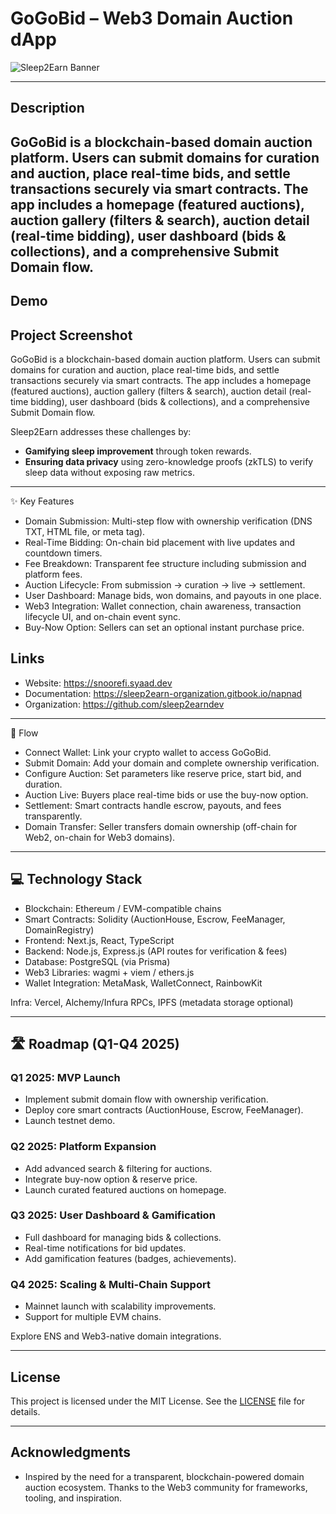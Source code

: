 # GoGoBid – Web3 Domain Auction dApp

![Sleep2Earn Banner](https://github.com/user-attachments/assets/75484128-e1e0-4640-bce9-6588f0734fd4)

---

## Description
GoGoBid is a blockchain-based domain auction platform. Users can submit domains for curation and auction, place real-time bids, and settle transactions securely via smart contracts. The app includes a homepage (featured auctions), auction gallery (filters & search), auction detail (real-time bidding), user dashboard (bids & collections), and a comprehensive Submit Domain flow.
---

## Demo


## Project Screenshot


GoGoBid is a blockchain-based domain auction platform. Users can submit domains for curation and auction, place real-time bids, and settle transactions securely via smart contracts. The app includes a homepage (featured auctions), auction gallery (filters & search), auction detail (real-time bidding), user dashboard (bids & collections), and a comprehensive Submit Domain flow.

Sleep2Earn addresses these challenges by:
- **Gamifying sleep improvement** through token rewards.
- **Ensuring data privacy** using zero-knowledge proofs (zkTLS) to verify sleep data without exposing raw metrics.

---

✨ Key Features

- Domain Submission: Multi-step flow with ownership verification (DNS TXT, HTML file, or meta tag).
- Real-Time Bidding: On-chain bid placement with live updates and countdown timers.
- Fee Breakdown: Transparent fee structure including submission and platform fees.
- Auction Lifecycle: From submission → curation → live → settlement.
- User Dashboard: Manage bids, won domains, and payouts in one place.
- Web3 Integration: Wallet connection, chain awareness, transaction lifecycle UI, and on-chain event sync.
- Buy-Now Option: Sellers can set an optional instant purchase price.

## Links
- Website: https://snoorefi.syaad.dev
- Documentation: https://sleep2earn-organization.gitbook.io/napnad
- Organization: https://github.com/sleep2earndev

---

🔄 Flow

- Connect Wallet: Link your crypto wallet to access GoGoBid.
- Submit Domain: Add your domain and complete ownership verification.
- Configure Auction: Set parameters like reserve price, start bid, and duration.
- Auction Live: Buyers place real-time bids or use the buy-now option.
- Settlement: Smart contracts handle escrow, payouts, and fees transparently.
- Domain Transfer: Seller transfers domain ownership (off-chain for Web2, on-chain for Web3 domains).

---

## 💻 Technology Stack
- Blockchain: Ethereum / EVM-compatible chains
- Smart Contracts: Solidity (AuctionHouse, Escrow, FeeManager, DomainRegistry)
- Frontend: Next.js, React, TypeScript
- Backend: Node.js, Express.js (API routes for verification & fees)
- Database: PostgreSQL (via Prisma)
- Web3 Libraries: wagmi + viem / ethers.js
- Wallet Integration: MetaMask, WalletConnect, RainbowKit

Infra: Vercel, Alchemy/Infura RPCs, IPFS (metadata storage optional)

---

## 🛣️ Roadmap (Q1-Q4 2025)

### Q1 2025: MVP Launch
- Implement submit domain flow with ownership verification.
- Deploy core smart contracts (AuctionHouse, Escrow, FeeManager).
- Launch testnet demo.

### Q2 2025: Platform Expansion

- Add advanced search & filtering for auctions.
- Integrate buy-now option & reserve price.
- Launch curated featured auctions on homepage.

### Q3 2025: User Dashboard & Gamification

- Full dashboard for managing bids & collections.
- Real-time notifications for bid updates.
- Add gamification features (badges, achievements).

### Q4 2025: Scaling & Multi-Chain Support

- Mainnet launch with scalability improvements.
- Support for multiple EVM chains.

Explore ENS and Web3-native domain integrations.

---

## License
This project is licensed under the MIT License. See the [LICENSE](LICENSE) file for details.

<!-- ---

## Contact
For questions or collaborations, feel free to reach out:
- **Email**: your.email@example.com
- **Twitter**: [@YourTwitterHandle](https://twitter.com/YourTwitterHandle)
- **Discord**: Join our [Discord Server](https://discord.gg/your-invite-link) -->

---

## Acknowledgments
- Inspired by the need for a transparent, blockchain-powered domain auction ecosystem.
Thanks to the Web3 community for frameworks, tooling, and inspiration.
